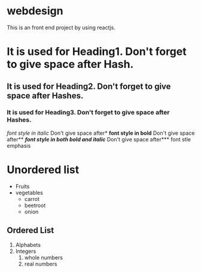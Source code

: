 # webdesign
This is an front end project by using reactjs.
# It is used for Heading1. Don't forget to  give space after Hash.
## It is used for Heading2. Don't forget to give space after Hashes.
### It is used for Heading3. Don't forget to give space after Hashes.
*font style in italic* Don't give space after*
**font style in bold** Don't give space after**
***font style in both bold and italic*** Don't give space after***
font stle emphasis
# Unordered list
* Fruits
* vegetables
   * carrot
   * beetroot
   * onion
## Ordered List
1. Alphabets
2. Integers
     1. whole numbers
     2. real numbers 
